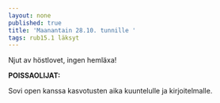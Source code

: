 ```yaml
---
layout: none
published: true
title: 'Maanantain 28.10. tunnille '
tags: rub15.1 läksyt
---
```

Njut av höstlovet, ingen hemläxa!

**POISSAOLIJAT:**

Sovi open kanssa kasvotusten aika kuuntelulle ja kirjoitelmalle.
